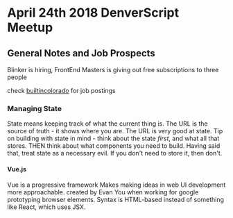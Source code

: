 # April 24th 2018 DenverScript Meetup

## General Notes and Job Prospects
Blinker is hiring, FrontEnd Masters is giving out free subscriptions to three people

check [builtincolorado](http://builtincolorado.com) for job postings

### Managing State
State means keeping track of what the current thing is.
The URL is the source of truth - it shows where you are. 
The URL is very good at state.
Tip on building with state in mind - think about the state *first*, and what all that stores. THEN think about what components you need to build. 
Having said that, treat state as a necessary evil. If you don't need to store it, then don't. 

#### Vue.js

Vue is a progressive framework
Makes making ideas in web UI development more approachable. 
created by Evan You when working for google prototyping browser elements. 
Syntax is HTML-based instead of something like React, which uses JSX.
